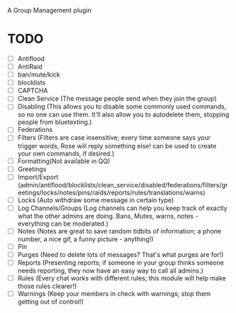 A Group Management plugin
# TODO
- [ ] Antiflood
- [ ] AntiRaid
- [ ] ban/mute/kick
- [ ] blocklists
- [ ] CAPTCHA
- [ ] Clean Service (The message people send when they join the group)
- [ ] Disabling (This allows you to disable some commonly used commands, so no one can use them. It'll also allow you to autodelete them, stopping people from bluetexting.)
- [ ] Federations
- [ ] Filters (Filters are case insensitive; every time someone says your trigger words, Rose will reply something else! can be used to create your own commands, if desired.)
- [ ] Formatting(Not available in QQ)
- [ ] Greetings
- [ ] Import/Export (admin/antiflood/blocklists/clean_service/disabled/federations/filters/greetings/locks/notes/pins/raids/reports/rules/translations/warns)
- [ ] Locks (Auto withdraw some message in certain type)
- [ ] Log Channels/Groups (Log channels can help you keep track of exactly what the other admins are doing. Bans, Mutes, warns, notes - everything can be moderated.)
- [ ] Notes (Notes are great to save random tidbits of information; a phone number, a nice gif, a funny picture - anything!) 
- [ ] Pin
- [ ] Purges (Need to delete lots of messages? That's what purges are for!)
- [ ] Reports (Presenting reports; if someone in your group thinks someone needs reporting, they now have an easy way to call all admins.)
- [ ] Rules (Every chat works with different rules; this module will help make those rules clearer!)
- [ ] Warnings (Keep your members in check with warnings; stop them getting out of control!)